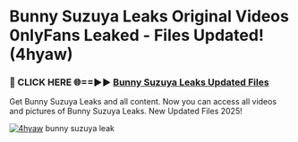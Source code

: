 # Bunny Suzuya Leaks Original Videos 0nlyFans Leaked - Files Updated! (4hyaw)

<h3>🔴 CLICK HERE 🌐==►► <a href="https://tinyurl.com/4seja8ks" rel="nofollow">Bunny Suzuya Leaks Updated Files</a></h3>

Get Bunny Suzuya Leaks and all content. Now you can access all videos and pictures of Bunny Suzuya Leaks. New Updated Files 2025!

[![4hyaw](https://i.imgur.com/EWjZXRe.gif)](https://tinyurl.com/4seja8ks)
bunny suzuya leak